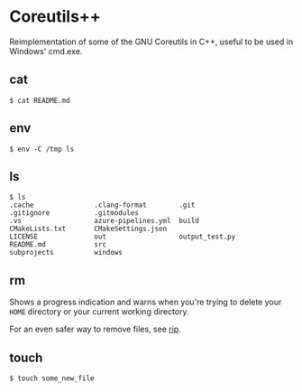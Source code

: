 # Coreutils++

Reimplementation of some of the GNU Coreutils in C++, useful to be used in Windows' cmd.exe.

## cat

```
$ cat README.md
```

## env

```
$ env -C /tmp ls
```

## ls

```
$ ls
.cache               .clang-format        .git                 .gitignore           .gitmodules
.vs                  azure-pipelines.yml  build                CMakeLists.txt       CMakeSettings.json          
LICENSE              out                  output_test.py       README.md            src                         
subprojects          windows
```

## rm

Shows a progress indication and warns when you're trying to delete your `HOME` directory or your current working
directory.

For an even safer way to remove files, see [rip](https://github.com/nivekuil/rip).

## touch

```
$ touch some_new_file
```
